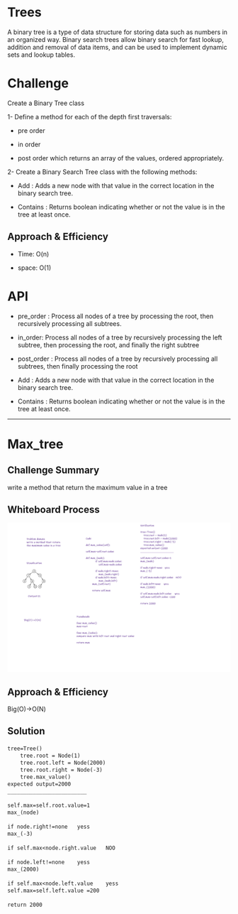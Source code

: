 # Trees

A binary tree is a type of data structure for storing data such as numbers in an organized way. Binary search trees allow binary search for fast lookup, addition and removal of data items, and can be used to implement dynamic sets and lookup tables.


# Challenge 

Create a Binary Tree class

1- Define a method for each of the depth first traversals:
- pre order

- in order
   
- post order which returns an array of the values, ordered appropriately.

2- Create a Binary Search Tree class with the following methods:

- Add : Adds a new node with that value in the correct location in the binary search tree.

- Contains : Returns boolean indicating whether or not the value is in the tree at least once.

## Approach & Efficiency

- Time: O(n)

- space: O(1)


# API 

- pre_order : Process all nodes of a tree by processing the root, then recursively processing all subtrees.

- in_order: Process all nodes of a tree by recursively processing the left subtree, then processing the root, and finally the right subtree

- post_order : Process all nodes of a tree by recursively processing all subtrees, then finally processing the root

- Add : Adds a new node with that value in the correct location in the binary search tree.

- Contains : Returns boolean indicating whether or not the value is in the tree at least once.


---

# Max_tree

##  Challenge Summary

write a method that return 
the maximum value in a tree




## Whiteboard Process

![](/images/max_tree.png)



## Approach & Efficiency

Big(O)->O(N)


## Solution 
```
tree=Tree()
    tree.root = Node(1)
    tree.root.left = Node(2000)
    tree.root.right = Node(-3)
    tree.max_value()
expected output=2000
_________________________

self.max=self.root.value=1
max_(node)

if node.right!=none   yess
max_(-3)

if self.max<node.right.value   NOO

if node.left!=none    yess
max_(2000)

if self.max<node.left.value    yess
self.max=self.left.value =200

return 2000
```